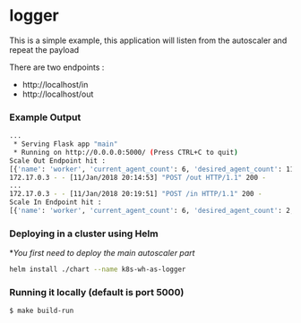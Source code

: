 # logger

This is a simple example, this application will listen from the autoscaler and repeat the payload

There are two endpoints :
* http://localhost/in
* http://localhost/out

### Example Output

```bash
...
 * Serving Flask app "main"
 * Running on http://0.0.0.0:5000/ (Press CTRL+C to quit)
Scale Out Endpoint hit :
[{'name': 'worker', 'current_agent_count': 6, 'desired_agent_count': 11}]
172.17.0.3 - - [11/Jan/2018 20:14:53] "POST /out HTTP/1.1" 200 -
...
172.17.0.3 - - [11/Jan/2018 20:19:51] "POST /in HTTP/1.1" 200 -
Scale In Endpoint hit :
[{'name': 'worker', 'current_agent_count': 6, 'desired_agent_count': 2, 'target_nodes': ['ju-cluster-worker-0', 'ju-cluster-worker-1', 'ju-cluster-worker-4', 'ju-cluster-worker-5']}]
```

### Deploying in a cluster using Helm

**You first need to deploy the main autoscaler part*

```bash
helm install ./chart --name k8s-wh-as-logger
```

### Running it locally (default is port 5000)
```bash
$ make build-run
```
